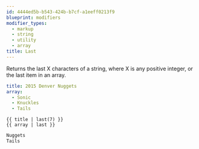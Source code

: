 ```yaml
---
id: 4444ed5b-b543-424b-b7cf-a1eeff0213f9
blueprint: modifiers
modifier_types:
  - markup
  - string
  - utility
  - array
title: Last
---
```

Returns the last X characters of a string, where X is any positive integer, or the last item in an array.

```yaml
title: 2015 Denver Nuggets
array:
  - Sonic
  - Knuckles
  - Tails
```

```
{{ title | last(7) }}
{{ array | last }}
```

```html
Nuggets
Tails
```
